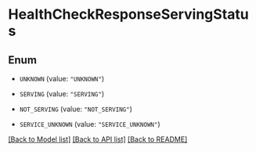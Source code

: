 # HealthCheckResponseServingStatus

## Enum


* `UNKNOWN` (value: `"UNKNOWN"`)

* `SERVING` (value: `"SERVING"`)

* `NOT_SERVING` (value: `"NOT_SERVING"`)

* `SERVICE_UNKNOWN` (value: `"SERVICE_UNKNOWN"`)


[[Back to Model list]](../README.md#documentation-for-models) [[Back to API list]](../README.md#documentation-for-api-endpoints) [[Back to README]](../README.md)


